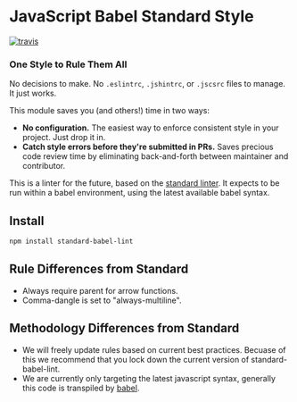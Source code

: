 # JavaScript Babel Standard Style
[![travis][travis-image]][travis-url]

[travis-image]: https://travis-ci.org/standard-babel-lint/standard-babel-lint.svg?branch=master
[travis-url]: https://travis-ci.org/standard-babel-lint/standard-babel-lint
[npm-image]: https://img.shields.io/npm/v/standard.svg?style=flat
[npm-url]: https://npmjs.org/package/standard
[downloads-image]: https://img.shields.io/npm/dm/standard.svg?style=flat
[downloads-url]: https://npmjs.org/package/standard

### One Style to Rule Them All

No decisions to make. No `.eslintrc`, `.jshintrc`, or `.jscsrc` files to manage. It just
works.

This module saves you (and others!) time in two ways:

- **No configuration.** The easiest way to enforce consistent style in your project. Just
  drop it in.
- **Catch style errors before they're submitted in PRs.** Saves precious code review time
  by eliminating back-and-forth between maintainer and contributor.

This is a linter for the future, based on the [standard linter]. It expects to be run within a babel environment, using the latest available babel syntax.

[standard linter]: https://github.com/feross/standard

## Install

```bash
npm install standard-babel-lint
```

## Rule Differences from Standard

* Always require parent for arrow functions.
* Comma-dangle is set to "always-multiline".


## Methodology Differences from Standard

* We will freely update rules based on current best practices. Becuase of this we recommend that you lock down the current version of standard-babel-lint.
* We are currently only targeting the latest javascript syntax, generally this code is transpiled by [babel].

[babel]: http://babeljs.io/
